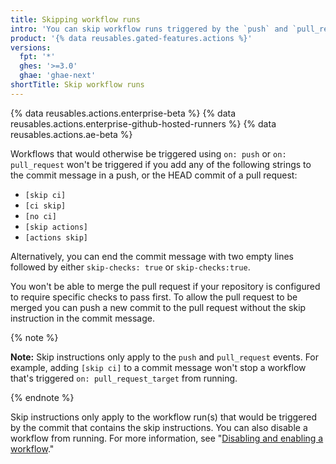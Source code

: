 ```yaml
---
title: Skipping workflow runs
intro: 'You can skip workflow runs triggered by the `push` and `pull_request` events by including a command in your commit message.'
product: '{% data reusables.gated-features.actions %}'
versions:
  fpt: '*'
  ghes: '>=3.0'
  ghae: 'ghae-next'
shortTitle: Skip workflow runs
---
```


{% data reusables.actions.enterprise-beta %}
{% data reusables.actions.enterprise-github-hosted-runners %}
{% data reusables.actions.ae-beta %}

Workflows that would otherwise be triggered using `on: push` or `on: pull_request` won't be triggered if you add any of the following strings to the commit message in a push, or the HEAD commit of a pull request:

* `[skip ci]`
* `[ci skip]`
* `[no ci]`
* `[skip actions]`
* `[actions skip]`

Alternatively, you can end the commit message with two empty lines followed by either `skip-checks: true` or `skip-checks:true`.

You won't be able to merge the pull request if your repository is configured to require specific checks to pass first. To allow the pull request to be merged you can push a new commit to the pull request without the skip instruction in the commit message.

{% note %}

**Note:** Skip instructions only apply to the `push` and `pull_request` events. For example, adding `[skip ci]` to a commit message won't stop a workflow that's triggered `on: pull_request_target` from running.

{% endnote %}

Skip instructions only apply to the workflow run(s) that would be triggered by the commit that contains the skip instructions. You can also disable a workflow from running. For more information, see "[Disabling and enabling a workflow](/actions/managing-workflow-runs/disabling-and-enabling-a-workflow)."
